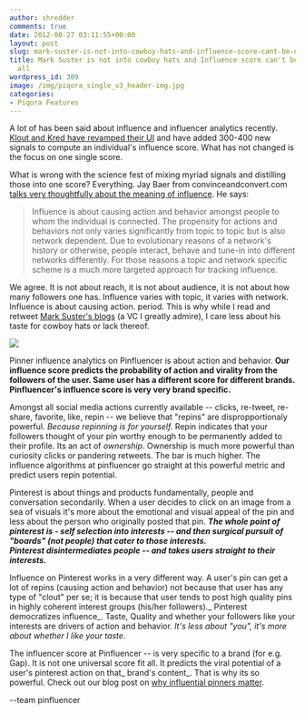 ```yaml
---
author: shredder
comments: true
date: 2012-08-27 03:11:55+00:00
layout: post
slug: mark-suster-is-not-into-cowboy-hats-and-influence-score-cant-be-one-size-fits-all
title: Mark Suster is not into cowboy hats and Influence score can't be one size fits
  all
wordpress_id: 309
image: /img/piqora_single_v3_header-img.jpg
categories:
- Piqora Features
---
```


A lot of has been said about influence and influencer analytics recently. [Klout and Kred have revamped their UI](http://allthingsd.com/20120822/with-new-kred-and-klout-revamps-its-makeover-season-for-social-influence/) and have added 300-400 new signals to compute an individual's influence score. What has not changed is the focus on one single score.

What is wrong with the science fest of mixing myriad signals and distilling those into one score? Everything. Jay Baer from convinceandconvert.com [talks very thoughtfully about the meaning of influence](http://www.convinceandconvert.com/influencer-outreach/the-fight-for-the-future-of-influencer-analytics/). He says:


<blockquote>Influence is about causing action and behavior amongst people to whom the individual is connected. The propensity for actions and behaviors not only varies significantly from topic to topic but is also network dependent. Due to evolutionary reasons of a network's history or otherwise, people interact, behave and tune-in into different networks differently. For those reasons a topic and network specific scheme is a much more targeted approach for tracking influence.<!-- more --></blockquote>


We agree. It is not about reach, it is not about audience, it is not about how many followers one has. Influence varies with topic, it varies with network. Influence is about causing action. period. This is why while I read and retweet [Mark Suster's blogs](http://www.bothsidesofthetable.com/) (a VC I greatly admire), I care less about his taste for cowboy hats or lack thereof.


[![](http://blog.pinfluencer.com/wp-content/uploads/2012/08/suster1-1024x548.png)](http://blog.pinfluencer.com/wp-content/uploads/2012/08/suster1.png)




Pinner influence analytics on Pinfluencer is about action and behavior. **Our influence score predicts the probability of action and virality from the followers of the user. Same user has a different score for different brands. Pinfluencer's influence score is very very brand specific.**

Amongst all social media actions currently available -- clicks, re-tweet, re-share, favorite, like, repin -- we believe that "repins" are dispropportionaly powerful. _Because repinning is for yourself._ Repin indicates that your followers thought of your pin worthy enough to be permanently added to their profile. Its an act of _ownership_. Ownership is much more powerful than curiosity clicks or pandering retweets. The bar is much higher. The influence algorithms at pinfluencer go straight at this powerful metric and predict users repin potential.

Pinterest is about things and products fundamentally, people and conversation secondarily. When a user decides to click on an image from a sea of visuals it's more about the emotional and visual appeal of the pin and less about the person who originally posted that pin. _**The whole point of pinterest is - self selection into interests -- and then surgical pursuit of "boards" (not people) that cater to those interests. Pinterest disintermediates people -- and takes users straight to their interests.**_

Influence on Pinterest works in a very different way. A user's pin can get a lot of repins (causing action and behavior) not because that user has any type of "clout" per se; it is because that user tends to post high quality pins in highly coherent interest groups (his/her followers)._ Pinterest democratizes influence_. Taste, Quality and whether your followers like your interests are drivers of action and behavior. _It's less about "you", it's more about whether I like your taste_.

The influencer score at Pinfluencer -- is very specific to a brand (for e.g. Gap). It is not one universal score fit all. It predicts the viral potential of a user's pinterest action on that_ brand's content_. That is why its so powerful. Check out our blog post on [why influential pinners matter](http://blog.pinfluencer.com/why-influential-pinners-matter/).

--team pinfluencer

